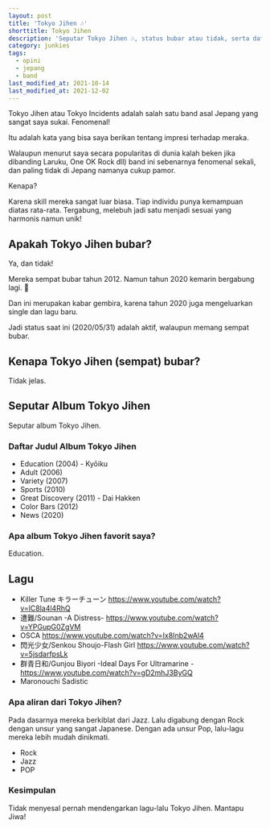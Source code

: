 ```yaml
---
layout: post
title: 'Tokyo Jihen 🎶'
shorttitle: Tokyo Jihen
description: 'Seputar Tokyo Jihen 🎶, status bubar atau tidak, serta daftar album dan lagu favorit saya.'
category: junkies
tags:
  - opini
  - jepang
  - band
last_modified_at: 2021-10-14
last_modified_at: 2021-12-02
---
```


Tokyo Jihen atau Tokyo Incidents adalah salah satu band asal Jepang yang sangat saya sukai. Fenomenal!

Itu adalah kata yang bisa saya berikan tentang impresi terhadap meraka.

Walaupun menurut saya secara popularitas di dunia kalah beken jika dibanding Laruku, One OK Rock dll) band ini sebenarnya fenomenal sekali, dan paling tidak di Jepang namanya cukup pamor.

Kenapa?

Karena skill mereka sangat luar biasa. Tiap individu punya kemampuan diatas rata-rata. Tergabung, melebuh jadi satu menjadi sesuai yang harmonis namun unik!

## Apakah Tokyo Jihen bubar?

Ya, dan tidak!

Mereka sempat bubar tahun 2012. Namun tahun 2020 kemarin bergabung lagi. 🎉

Dan ini merupakan kabar gembira, karena tahun 2020 juga mengeluarkan single dan lagu baru.

Jadi status saat ini (2020/05/31) adalah aktif, walaupun memang sempat bubar.

## Kenapa Tokyo Jihen (sempat) bubar?

Tidak jelas.

## Seputar Album Tokyo Jihen

Seputar album Tokyo Jihen.

### Daftar Judul Album Tokyo Jihen

* Education (2004) - Kyōiku
* Adult (2006)
* Variety (2007)
* Sports (2010)
* Great Discovery (2011) - Dai Hakken
* Color Bars (2012)
* News (2020)

### Apa album Tokyo Jihen favorit saya?

Education.

## Lagu

* Killer Tune キラーチューン https://www.youtube.com/watch?v=lC8la4l4RhQ
* 遭難/Sounan -A Distress- https://www.youtube.com/watch?v=YPGupG0ZgVM
* OSCA https://www.youtube.com/watch?v=Ix8Inb2wAl4
* 閃光少女/Senkou Shoujo-Flash Girl https://www.youtube.com/watch?v=5jsdarfpsLk
* 群青日和/Gunjou Biyori -Ideal Days For Ultramarine - https://www.youtube.com/watch?v=gD2mhJ3ByGQ
* Maronouchi Sadistic

### Apa aliran dari Tokyo Jihen?

Pada dasarnya mereka berkiblat dari Jazz. Lalu digabung dengan Rock dengan unsur yang sangat Japanese. Dengan ada unsur Pop, lalu-lagu mereka lebih mudah dinikmati.

* Rock
* Jazz
* POP

### Kesimpulan

Tidak menyesal pernah mendengarkan lagu-lalu Tokyo Jihen. Mantapu Jiwa!
